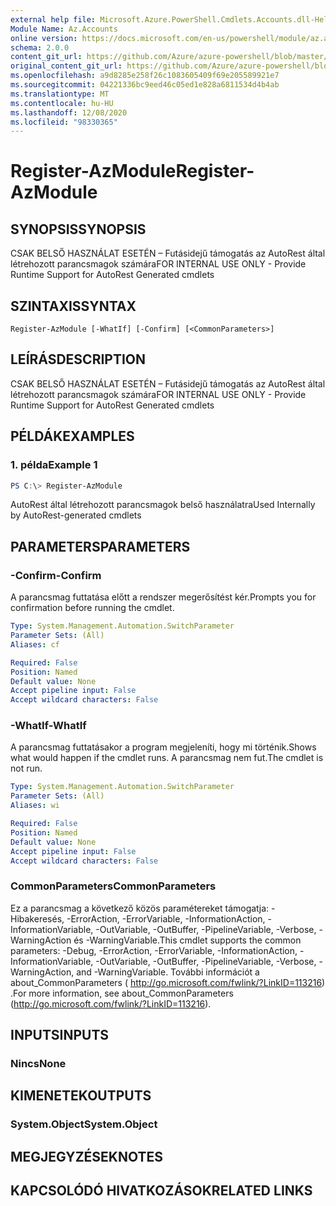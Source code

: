 ```yaml
---
external help file: Microsoft.Azure.PowerShell.Cmdlets.Accounts.dll-Help.xml
Module Name: Az.Accounts
online version: https://docs.microsoft.com/en-us/powershell/module/az.accounts/register-azmodule
schema: 2.0.0
content_git_url: https://github.com/Azure/azure-powershell/blob/master/src/Accounts/Accounts/help/Register-AzModule.md
original_content_git_url: https://github.com/Azure/azure-powershell/blob/master/src/Accounts/Accounts/help/Register-AzModule.md
ms.openlocfilehash: a9d8285e258f26c1083605409f69e205589921e7
ms.sourcegitcommit: 04221336bc9eed46c05ed1e828a6811534d4b4ab
ms.translationtype: MT
ms.contentlocale: hu-HU
ms.lasthandoff: 12/08/2020
ms.locfileid: "98330365"
---
```

# <span data-ttu-id="47673-101">Register-AzModule</span><span class="sxs-lookup"><span data-stu-id="47673-101">Register-AzModule</span></span>

## <span data-ttu-id="47673-102">SYNOPSIS</span><span class="sxs-lookup"><span data-stu-id="47673-102">SYNOPSIS</span></span>
<span data-ttu-id="47673-103">CSAK BELSŐ HASZNÁLAT ESETÉN – Futásidejű támogatás az AutoRest által létrehozott parancsmagok számára</span><span class="sxs-lookup"><span data-stu-id="47673-103">FOR INTERNAL USE ONLY - Provide Runtime Support for AutoRest Generated cmdlets</span></span>

## <span data-ttu-id="47673-104">SZINTAXIS</span><span class="sxs-lookup"><span data-stu-id="47673-104">SYNTAX</span></span>

```
Register-AzModule [-WhatIf] [-Confirm] [<CommonParameters>]
```

## <span data-ttu-id="47673-105">LEÍRÁS</span><span class="sxs-lookup"><span data-stu-id="47673-105">DESCRIPTION</span></span>
<span data-ttu-id="47673-106">CSAK BELSŐ HASZNÁLAT ESETÉN – Futásidejű támogatás az AutoRest által létrehozott parancsmagok számára</span><span class="sxs-lookup"><span data-stu-id="47673-106">FOR INTERNAL USE ONLY - Provide Runtime Support for AutoRest Generated cmdlets</span></span>

## <span data-ttu-id="47673-107">PÉLDÁK</span><span class="sxs-lookup"><span data-stu-id="47673-107">EXAMPLES</span></span>

### <span data-ttu-id="47673-108">1. példa</span><span class="sxs-lookup"><span data-stu-id="47673-108">Example 1</span></span>
```powershell
PS C:\> Register-AzModule
```

<span data-ttu-id="47673-109">AutoRest által létrehozott parancsmagok belső használatra</span><span class="sxs-lookup"><span data-stu-id="47673-109">Used Internally by AutoRest-generated cmdlets</span></span>

## <span data-ttu-id="47673-110">PARAMETERS</span><span class="sxs-lookup"><span data-stu-id="47673-110">PARAMETERS</span></span>

### <span data-ttu-id="47673-111">-Confirm</span><span class="sxs-lookup"><span data-stu-id="47673-111">-Confirm</span></span>
<span data-ttu-id="47673-112">A parancsmag futtatása előtt a rendszer megerősítést kér.</span><span class="sxs-lookup"><span data-stu-id="47673-112">Prompts you for confirmation before running the cmdlet.</span></span>

```yaml
Type: System.Management.Automation.SwitchParameter
Parameter Sets: (All)
Aliases: cf

Required: False
Position: Named
Default value: None
Accept pipeline input: False
Accept wildcard characters: False
```

### <span data-ttu-id="47673-113">-WhatIf</span><span class="sxs-lookup"><span data-stu-id="47673-113">-WhatIf</span></span>
<span data-ttu-id="47673-114">A parancsmag futtatásakor a program megjeleníti, hogy mi történik.</span><span class="sxs-lookup"><span data-stu-id="47673-114">Shows what would happen if the cmdlet runs.</span></span> <span data-ttu-id="47673-115">A parancsmag nem fut.</span><span class="sxs-lookup"><span data-stu-id="47673-115">The cmdlet is not run.</span></span>

```yaml
Type: System.Management.Automation.SwitchParameter
Parameter Sets: (All)
Aliases: wi

Required: False
Position: Named
Default value: None
Accept pipeline input: False
Accept wildcard characters: False
```

### <span data-ttu-id="47673-116">CommonParameters</span><span class="sxs-lookup"><span data-stu-id="47673-116">CommonParameters</span></span>
<span data-ttu-id="47673-117">Ez a parancsmag a következő közös paramétereket támogatja: -Hibakeresés, -ErrorAction, -ErrorVariable, -InformationAction, -InformationVariable, -OutVariable, -OutBuffer, -PipelineVariable, -Verbose, -WarningAction és -WarningVariable.</span><span class="sxs-lookup"><span data-stu-id="47673-117">This cmdlet supports the common parameters: -Debug, -ErrorAction, -ErrorVariable, -InformationAction, -InformationVariable, -OutVariable, -OutBuffer, -PipelineVariable, -Verbose, -WarningAction, and -WarningVariable.</span></span> <span data-ttu-id="47673-118">További információt a about_CommonParameters ( http://go.microsoft.com/fwlink/?LinkID=113216) .</span><span class="sxs-lookup"><span data-stu-id="47673-118">For more information, see about_CommonParameters (http://go.microsoft.com/fwlink/?LinkID=113216).</span></span>

## <span data-ttu-id="47673-119">INPUTS</span><span class="sxs-lookup"><span data-stu-id="47673-119">INPUTS</span></span>

### <span data-ttu-id="47673-120">Nincs</span><span class="sxs-lookup"><span data-stu-id="47673-120">None</span></span>

## <span data-ttu-id="47673-121">KIMENETEK</span><span class="sxs-lookup"><span data-stu-id="47673-121">OUTPUTS</span></span>

### <span data-ttu-id="47673-122">System.Object</span><span class="sxs-lookup"><span data-stu-id="47673-122">System.Object</span></span>
## <span data-ttu-id="47673-123">MEGJEGYZÉSEK</span><span class="sxs-lookup"><span data-stu-id="47673-123">NOTES</span></span>

## <span data-ttu-id="47673-124">KAPCSOLÓDÓ HIVATKOZÁSOK</span><span class="sxs-lookup"><span data-stu-id="47673-124">RELATED LINKS</span></span>
